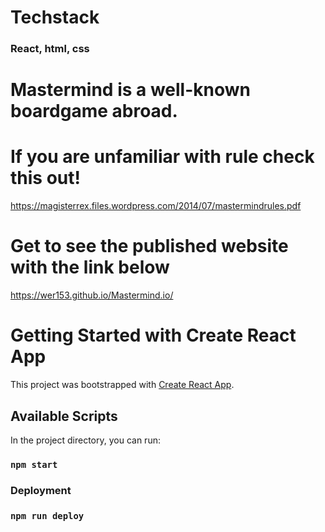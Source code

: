 # Techstack

### React, html, css

# Mastermind is a well-known boardgame abroad.

# If you are unfamiliar with rule check this out!

https://magisterrex.files.wordpress.com/2014/07/mastermindrules.pdf

# Get to see the published website with the link below
 
https://wer153.github.io/Mastermind.io/


# Getting Started with Create React App

This project was bootstrapped with [Create React App](https://github.com/facebook/create-react-app).

## Available Scripts

In the project directory, you can run:

### `npm start`


### Deployment

### `npm run deploy`
